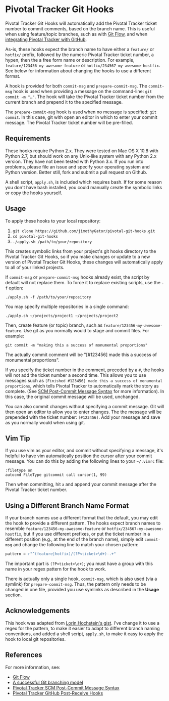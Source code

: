 Pivotal Tracker Git Hooks
=========================

Pivotal Tracker Git Hooks will automatically add the Pivotal Tracker ticket number to commit comments, based on the branch name. This is useful when using feature/topic branches, such as with [Git Flow](https://github.com/nvie/gitflow), and when [integrating Pivotal Tracker with GitHub](https://www.pivotaltracker.com/help/api?version=v3#github_hooks).

As-is, these hooks expect the branch name to have either a `feature/` or `hotfix/` prefix, followed by the numeric Pivotal Tracker ticket number, a hypen, then the a free form name or description. For example, `feature/123456-my-awesome-feature` or `hotfix/234567-my-awesome-hostfix`. See below for information about changing the hooks to use a different format.

A hook is provided for both `commit-msg` and `prepare-commit-msg`. The `commit-msg` hook is used when providing a message on the command-line: `git commit -m "…"`. The hook will take the Pivotal Tracker ticket number from the current branch and prepend it to the specified message. 

The `prepare-commit-msg` hook is used when no message is specified: `git commit`. In this case, git with open an editor in which to enter your commit message. The Pivotal Tracker ticket number will be pre-filled.


Requirements
------------

These hooks require Python 2.x. They were tested on Mac OS X 10.8 with Python 2.7, but should work on any Unix-like system with any Python 2.x version. They have not been tested with Python 3.x. If you run into problems, please file an issue and specify your operating system and Python version. Better still, fork and submit a pull request on Github.

A shell script, `apply.sh`, is included which requires bash. If for some reason you don't have bash installed, you could manually create the symbolic links or copy the hooks yourself.

Usage
-----
To apply these hooks to your local repository:


1. `git clone https://github.com/jimothyGator/pivotal-git-hooks.git`
2. `cd pivotal-git-hooks`
3. `./apply.sh /path/to/your/repository`

This creates symbolic links from your project's git hooks directory to the Pivotal Tracker Git Hooks, so if you make changes or update to a new version of Pivotal Tracker Git Hooks, these changes will automatically apply to all of your linked projects.

If `commit-msg` or `prepare-commit-msg` hooks already exist, the script by default will not replace them. To force it to replace existing scripts, use the `-f` option:

    ./apply.sh -f /path/to/your/repository

You may specify multiple repositories in a single command:

    ./apply.sh ~/projects/project1 ~/projects/project2
    
Then, create feature (or topic) branch, such as `feature/123456-my-awesome-feature`. Use git as you normally would to stage and commit files. For example:

    git commit -m "making this a success of monumental proportions"   

The actually commit comment will be "[#123456] made this a success of monumental proportions".

If you specify the ticket number in the comment, preceded by a `#`, the hooks will not add the ticket number a second time. This allows you to use messages such as `[Finished #123456] made this a success of monumental proportions`, which tells Pivotal Tracker to automatically mark the story as complete. (See [SCM Post-Commit Message Syntax](https://www.pivotaltracker.com/help/api?version=v3#scm_post_commit_message_syntax) for more information). In this case, the original commit message will be used, unchanged.

You can also commit changes without specifying a commit message. Git will then open an editor to allow you to enter changes. The the message will be prepended with the ticket number: `[#123456]`. Add your message and save as you normally would when using git.

Vim Tip
-------
If you use vim as your editor, and commit without specifying a message, it's helpful to have vim automatically position the cursor after your commit message. You can do this by adding the following lines to your `~/.vimrc` file:

    :filetype on
    autocmd FileType gitcommit call cursor(1, 99)    

Then when committing, hit `a` and append your commit message after the Pivotal Tracker ticket number.

Using a Different Branch Name Format
------------------------------------

If your branch names use a different format that the default, you may edit the hook to provide a different pattern. The hooks expect branch names to resemble `feature/123456-my-awesome-feature` or `hotfix/234567-my-awesome-hostfix`, but if you use different prefixes, or put the ticket number in a different position (e.g., at the end of the branch name), simply edit `commit-msg` and change the following line to match your chosen pattern:

```python
pattern = r"^(feature|hotfix)/(?P<ticket>\d+)-.+"
```

The important part is `(?P<ticket>\d+)`; you must have a group with this name in your regex pattern for the hook to work.

There is actually only a single hook, `commit-msg`, which is also used (via a symlink) for `prepare-commit-msg`. Thus, the pattern only needs to be changed in one file, provided you use symlinks as described in the **Usage** section.

Acknowledgements
----------------
This hook was adapted from [Lorin Hochstein's gist](https://gist.github.com/lorin/2963131). I've change it to use a regex for the pattern, to make it easier to adapt to different branch naming conventions, and added a shell script, `apply.sh`, to make it easy to apply the hook to local git repositories. 

References
----------

For more information, see:

* [Git Flow](https://github.com/nvie/gitflow)
* [A successful Git branching model](http://nvie.com/posts/a-successful-git-branching-model/)
* [Pivotal Tracker SCM Post-Commit Message Syntax](https://www.pivotaltracker.com/help/api?version=v3#scm_post_commit_message_syntax)
* [Pivotal Tracker GitHub Post-Receive Hooks](https://www.pivotaltracker.com/help/api?version=v3#github_hooks)
